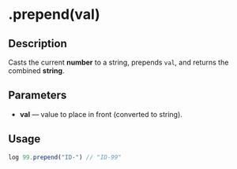 # .prepend(val)

## Description

Casts the current **number** to a string, prepends `val`, and returns the combined **string**.

## Parameters

* **val** — value to place in front (converted to string).

## Usage

```javascript
log 99.prepend("ID-") // "ID-99"
```
